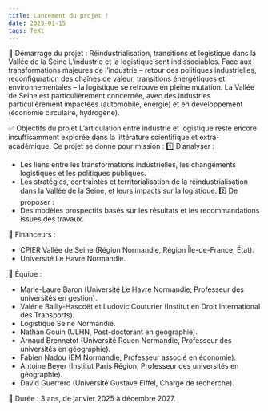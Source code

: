 ```yaml
---
title: Lancement du projet !
date: 2025-01-15 
tags: TeXt
---
```


📢 Démarrage du projet : Réindustrialisation, transitions et logistique dans la Vallée de la Seine
L’industrie et la logistique sont indissociables. Face aux transformations majeures de l’industrie – retour des politiques industrielles, reconfiguration des chaînes de valeur, transitions énergétiques et environnementales – la logistique se retrouve en pleine mutation. 
La Vallée de Seine est particulièrement concernée, avec des industries particulièrement impactées (automobile, énergie) et en développement (économie circulaire, hydrogène).

✅ Objectifs du projet
L’articulation entre industrie et logistique reste encore insuffisamment explorée dans la littérature scientifique et extra-académique. Ce projet se donne pour mission :
1️⃣ D’analyser :
- Les liens entre les transformations industrielles, les changements logistiques et les politiques publiques.
- Les stratégies, contraintes et territorialisation de la réindustrialisation dans la Vallée de la Seine, et leurs impacts sur la logistique.
2️⃣ De proposer :
- Des modèles prospectifs basés sur les résultats et les recommandations issues des travaux.

💼 Financeurs :
-	CPIER Vallée de Seine (Région Normandie, Région Île-de-France, État).
-	Université Le Havre Normandie.

👥 Équipe :
 
-	Marie-Laure Baron (Université Le Havre Normandie, Professeur des universités en gestion).
-	Valérie Bailly-Hascoët et Ludovic Couturier (Institut en Droit International des Transports).
-	Logistique Seine Normandie.
-	Nathan Gouin (ULHN, Post-doctorant en géographie).
-	Arnaud Brennetot (Université Rouen Normandie, Professeur des universités en géographie).
-	Fabien Nadou (EM Normandie, Professeur associé en économie).
-	Antoine Beyer (Institut Paris Région, Professeur des universités en géographie).
-	David Guerrero (Université Gustave Eiffel, Chargé de recherche).
 
📅 Durée : 3 ans, de janvier 2025 à décembre 2027.
